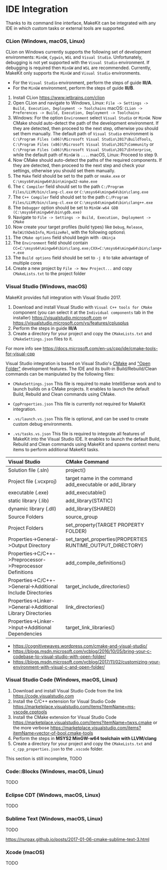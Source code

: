 # IDE Integration

Thanks to its command line interface, MakeKit can be integrated with any IDE in which custom tasks or external tools are supported.

### CLion (Windows, macOS, Linux)

CLion on Windows currently supports the following set of development environments: `MinGW`, `Cygwin`, `WSL` and `Visual Studio`. Unfortunately, debugging is not yet supported with the `Visual Studio` environment. If debugging is required then `MinGW` and `WSL` are recommended. Currently, MakeKit only supports the `MinGW` and `Visual Studio` environments.

- For the `Visual Studio` environment, perform the steps of guide **III/A**.
- For the `MinGW` environment, perform the steps of guide **III/B**.

1. Install CLion
   https://www.jetbrains.com/clion
3. Open CLion and navigate to
   Windows, Linux: `File -> Settings -> Build, Execution, Deployment -> Toolchains`
   macOS: `CLion -> Preferences -> Build, Execution, Deployment -> Toolchains`
4. Windows: For the option `Environment` select `Visual Studio` or `MinGW`. Now CMake should auto-detect the path of the development environment. If they are detected, then proceed to the next step, otherwise you should set them manually. The default path of `Visual Studio` environment is `C:\Program Files (x86)\Microsoft Visual Studio\2017\BuildTools`, `C:\Program Files (x86)\Microsoft Visual Studio\2017\Community` or `C:\Program Files (x86)\Microsoft Visual Studio\2017\Enterprise`, while the default path of `MinGW` is `...`.
   macOS, Linux: Proceed to step 9.
5. Now CMake should auto-detect the paths of the required components.
   If they are detected, then proceed to the next step and check your settings, otherwise you should set them manually.
6. The `Make` field should be set to the path or `nmake.exe` or `C:\msys64\mingw64\bin\mingw32-make.exe`
7. The `C Compiler` field should set to the path `C:/Program Files/LLVM/bin/clang-cl.exe` or `C:\msys64\mingw64\bin\clang.exe`
8. The `C++ Compiler` field should set to the path `C:/Program Files/LLVM/bin/clang-cl.exe` or `C:\msys64\mingw64\bin\clang++.exe`
9. The `Debugger` option should be set to `MinGW-w64 GDB (C:\msys64\mingw64\bin\gdb.exe)`
10. Navigate to `File -> Settings -> Build, Execution, Deployment -> CMake`
11. Now create your target profiles (build types) like `Debug`, `Release`, `RelWithDebInfo`, `MinSizeRel`, with the following options\
12. The `CMake options` field should begin with `-GNinja`
12. The `Environment` field should contain `CC=C:\msys64\mingw64\bin\clang.exe;CXX=C:\msys64\mingw64\bin\clang++.exe`
13. The `Build options` field should be set to `-j 8` to take advantage of multiple cores
14. Create a new project by `File -> New Project...` and copy `CMakeLists.txt` to the project folder

### Visual Studio (Windows, macOS)

MakeKit provides full integration with Visual Studio 2017.

1. Download and install Visual Studio with `Visual C++ tools for CMake` component (you can select it at the `Individual components` tab in the installer)
    https://visualstudio.microsoft.com or https://visualstudio.microsoft.com/vs/features/cplusplus
2. Perform the steps in guide **III/A**
3. Create a directory for your project and copy the `CMakeLists.txt` and `CMakeSettings.json` files to it.

For more info see https://docs.microsoft.com/en-us/cpp/ide/cmake-tools-for-visual-cpp

Visual Studio integration is based on Visual Studio's [CMake](https://docs.microsoft.com/en-us/cpp/ide/cmake-tools-for-visual-cpp) and ["Open Folder"](https://docs.microsoft.com/en-us/visualstudio/ide/develop-code-in-visual-studio-without-projects-or-solutions) development features. The IDE and its built-in Build/Rebuild/Clean commands can be manipulated by the following files:

- `CMakeSettings.json`
This file is required to make IntelliSense work and to launch builds on a CMake projects. It enables to launch the default Build, Rebuild and Clean commands using CMake.

- `CppProperties.json`
This file is currently not required for MakeKit integration.

- `.vs/launch.vs.json`
This file is optional, and can be used to create custom debug environments.

- `.vs/tasks.vs.json`
This file is required to integrate all features of MakeKit into the Visual Studio IDE. It enables to launch the default Build, Rebuild and Clean commands using MakeKit and spawns context menu items to perform additional MakeKit tasks.

| Visual Studio                                               | CMake Command                                              |
|:------------------------------------------------------------|:-----------------------------------------------------------|
| Solution file (.sln)                                        | project()                                                  |
| Project file (.vcxproj)                                     | target name in the command add_executable or add_library   |
| executable (.exe)                                           | add_executable()                                           |
| static library (.lib)                                       | add_library(STATIC)                                        |
| dynamic library (.dll)                                      | add_library(SHARED)                                        |
| Source Folders                                              | source_group                                               |
| Project Folders                                             | set_property(TARGET PROPERTY FOLDER)                       |
| Properties->General->Output Directory                       | set_target_properties(PROPERTIES RUNTIME_OUTPUT_DIRECTORY) |
| Properties->C/C++->Preprocessor->Preprocessor Definitions   | add_compile_definitions()                                  |
| Properties->C/C++->General->Additional Include Directories  | target_include_directories()                               |
| Properties->Linker->General->Additional Library Directories | link_directories()                                         |
| Properties->Linker->Input->Additional Dependencies          | target_link_libraries()                                    |

- https://cognitivewaves.wordpress.com/cmake-and-visual-studio/
- https://blogs.msdn.microsoft.com/vcblog/2016/10/05/bring-your-c-codebase-to-visual-studio-with-open-folder/
- https://blogs.msdn.microsoft.com/vcblog/2017/11/02/customizing-your-environment-with-visual-c-and-open-folder/

### Visual Studio Code (Windows, macOS, Linux)

1. Download and install Visual Studio Code from the link
   https://code.visualstudio.com
2. Install the C/C++ extension for Visual Studio Code
   https://marketplace.visualstudio.com/items?itemName=ms-vscode.cpptools
3. Install the CMake extension for Visual Studio Code
   https://marketplace.visualstudio.com/items?itemName=twxs.cmake
   or the more verbose https://marketplace.visualstudio.com/items?itemName=vector-of-bool.cmake-tools
4. Perform the steps in **MSYS2 MinGW-w64 toolchain with LLVM/clang**
5. Create a directory for your project and copy the `CMakeLists.txt` and `c_cpp_properties.json` to the `.vscode` folder.

This section is still incomplete, TODO

### Code::Blocks (Windows, macOS, Linux)

TODO

### Eclipse CDT (Windows, macOS, Linux)

TODO

### Sublime Text (Windows, macOS, Linux)

TODO

https://nurpax.github.io/posts/2017-01-06-cmake-sublime-text-3.html

### Xcode (macOS)

TODO
